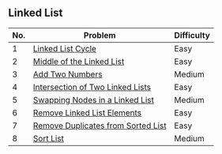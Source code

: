 ## Linked List

| No.  | Problem                                           | Difficulty |
|----|---------------------------------------------------|------------|
| 1  | [Linked List Cycle](https://leetcode.com/problems/linked-list-cycle/)                                 | Easy       |
| 2  | [Middle of the Linked List](https://leetcode.com/problems/middle-of-the-linked-list/)                   | Easy       |
| 3  | [Add Two Numbers](https://leetcode.com/problems/add-two-numbers/)                                       | Medium     |
| 4  | [Intersection of Two Linked Lists](https://leetcode.com/problems/intersection-of-two-linked-lists/)     | Easy       |
| 5  | [Swapping Nodes in a Linked List](https://leetcode.com/problems/swapping-nodes-in-a-linked-list/)       | Medium     |
| 6  | [Remove Linked List Elements](https://leetcode.com/problems/remove-linked-list-elements/)               | Easy       |
| 7  | [Remove Duplicates from Sorted List](https://leetcode.com/problems/remove-duplicates-from-sorted-list/) | Easy       |
| 8  | [Sort List](https://leetcode.com/problems/sort-list/) | Medium      |
